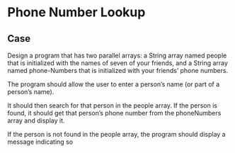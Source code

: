 # Phone Number Lookup

## Case

Design a program that has two parallel arrays: a String array named people that is initialized with the names of seven of your friends, and a String array named phone-Numbers that is initialized with your friends’ phone numbers.

The program should allow the user to enter a person’s name (or part of a person’s name).

It should then search for that person in the people array. If the person is found, it should get that person’s phone number from the phoneNumbers array and display it.

If the person is not found in the people array, the program should display a message indicating so
